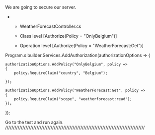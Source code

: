 We are going to secure our server.

- - WeatherForecastController.cs

  - Class level 
[Authorize(Policy = "OnlyBelgium")]
  - Operation level
[Authorize(Policy = "WeatherForecast:Get")]


Program.s
builder.Services.AddAuthorization(authorizationOptions =>
{

    authorizationOptions.AddPolicy("OnlyBelgium", policy =>
    {
        policy.RequireClaim("country", "Belgium");

    });

    authorizationOptions.AddPolicy("WeatherForecast:Get", policy =>
    {
        policy.RequireClaim("scope", "weatherforecast:read");
    });
});


Go to the test and run again.
/////////////////////////////////////////////////////////////////////////////////////////